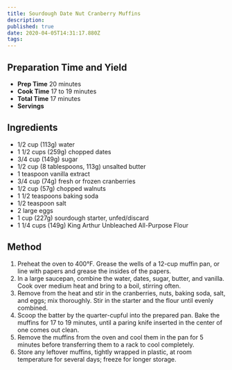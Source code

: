 ```yaml
---
title: Sourdough Date Nut Cranberry Muffins
description:
published: true
date: 2020-04-05T14:31:17.880Z
tags:
---
```


## Preparation Time and Yield

- **Prep Time** 20 minutes
- **Cook Time** 17 to 19 minutes
- **Total Time** 17 minutes
- **Servings**

## Ingredients

- 1/2 cup (113g) water
- 1 1/2 cups (259g) chopped dates
- 3/4 cup (149g) sugar
- 1/2 cup (8 tablespoons, 113g) unsalted butter
- 1 teaspoon vanilla extract
- 3/4 cup (74g) fresh or frozen cranberries
- 1/2 cup (57g) chopped walnuts
- 1 1/2 teaspoons baking soda
- 1/2 teaspoon salt
- 2 large eggs
- 1 cup (227g) sourdough starter, unfed/discard
- 1 1/4 cups (149g) King Arthur Unbleached All-Purpose Flour

## Method

1. Preheat the oven to 400°F. Grease the wells of a 12-cup muffin pan, or line with papers and grease the insides of the papers.
2. In a large saucepan, combine the water, dates, sugar, butter, and vanilla. Cook over medium heat and bring to a boil, stirring often.
3. Remove from the heat and stir in the cranberries, nuts, baking soda, salt, and eggs; mix thoroughly. Stir in the starter and the flour until evenly combined.
4. Scoop the batter by the quarter-cupful into the prepared pan. Bake the muffins for 17 to 19 minutes, until a paring knife inserted in the center of one comes out clean.
5. Remove the muffins from the oven and cool them in the pan for 5 minutes before transferring them to a rack to cool completely.
6. Store any leftover muffins, tightly wrapped in plastic, at room temperature for several days; freeze for longer storage.
